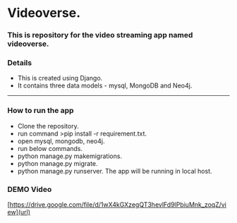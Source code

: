 # Videoverse.

### This is repository for the video streaming app named videoverse.

### Details

- This is created using Django.
- It contains three data models - mysql, MongoDB and Neo4j.

---

### How to run the app

- Clone the repository.
- run command >pip install -r requirement.txt.
- open mysql, mongodb, neo4j.
- run below commands.
- python manage.py makemigrations.
- python manage.py migrate.
- python manage.py runserver.
  The app will be running in local host.

### DEMO Video
[https://drive.google.com/file/d/1wX4kGXzegQT3hevlFd9lPbiuMnk_zoqZ/view](url)
